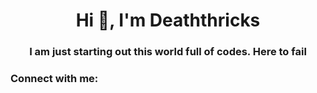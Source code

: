 <h1 align="center">Hi 👋, I'm Deaththricks</h1>
<h3 align="center">I am just starting out this world full of codes. Here to fail</h3>

<h3 align="left">Connect with me:</h3>
<p align="left">
</p>

